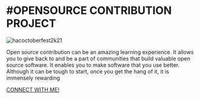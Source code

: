 
<h1>#OPENSOURCE CONTRIBUTION PROJECT</h1>


<img src="https://hacktoberfest.digitalocean.com/_nuxt/img/logo-hacktoberfest-full.f42e3b1.svg" alt="hacoctoberfest2k21">

<p>Open source contribution can be an amazing learning experience. It allows you to give back to and be a part of communities that build valuable open source software. It enables you to make software that you use better. Although it can be tough to start, once you get the hang of it, it is immensely rewarding</p>

<a href="https://www.linkedin.com/in/om-gupta-291111198/">CONNECT WITH ME!</a>
